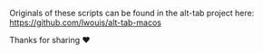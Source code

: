 Originals of these scripts can be found in the alt-tab project here: https://github.com/lwouis/alt-tab-macos

Thanks for sharing ♥️